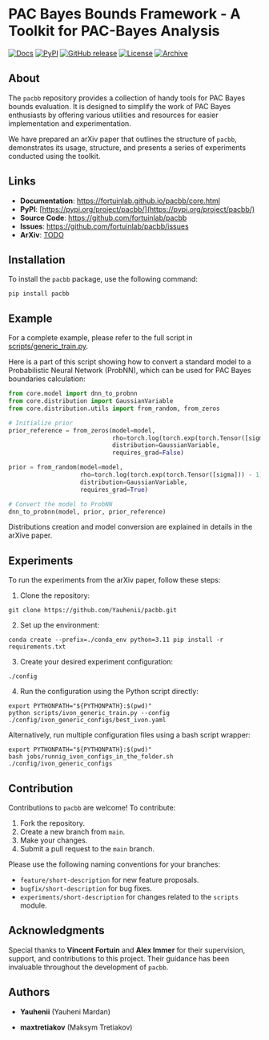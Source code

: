 # PAC Bayes Bounds Framework - A Toolkit for PAC-Bayes Analysis

[![Docs](https://img.shields.io/badge/docs-latest-blue.svg)](https://yauhenii.github.io/pacbb/core.html)
[![PyPI](https://img.shields.io/pypi/v/pacbb.svg)](https://pypi.org/project/pacbb/)
[![GitHub release](https://img.shields.io/github/release/yauhenii/pacbb.svg)](https://github.com/yauhenii/pacbb/releases)
[![License](https://img.shields.io/badge/License-MIT-blue.svg)](https://opensource.org/licenses/MIT)
[![Archive](https://img.shields.io/badge/Archive-Yes-green.svg)](https://github.com/yauhenii/pacbb)

## About

The `pacbb` repository provides a collection of handy tools for PAC Bayes bounds evaluation. It is designed to simplify the work of PAC Bayes enthusiasts by offering various utilities and resources for easier implementation and experimentation.

We have prepared an arXiv paper that outlines the structure of ```pacbb```, demonstrates its usage, structure, and presents a series of experiments conducted using the toolkit.

## Links

- **Documentation**: https://fortuinlab.github.io/pacbb/core.html
- **PyPI**: [https://pypi.org/project/pacbb/](https://pypi.org/project/pacbb/)
- **Source Code**: https://github.com/fortuinlab/pacbb
- **Issues**: https://github.com/fortuinlab/pacbb/issues
- **ArXiv**: [TODO](https://google.com)

## Installation

To install the `pacbb` package, use the following command:

```
pip install pacbb
```

## Example

For a complete example, please refer to the full script in [scripts/generic_train.py](https://github.com/yauhenii/pacbb/blob/main/scripts/generic_train.py).

Here is a part of this script showing how to convert a standard model to a Probabilistic Neural Network (ProbNN), which can be used for PAC Bayes boundaries calculation:

```python
from core.model import dnn_to_probnn
from core.distribution import GaussianVariable
from core.distribution.utils import from_random, from_zeros

# Initialize prior
prior_reference = from_zeros(model=model, 
                             rho=torch.log(torch.exp(torch.Tensor([sigma])) - 1), 
                             distribution=GaussianVariable, 
                             requires_grad=False)

prior = from_random(model=model, 
                    rho=torch.log(torch.exp(torch.Tensor([sigma])) - 1), 
                    distribution=GaussianVariable, 
                    requires_grad=True)

# Convert the model to ProbNN
dnn_to_probnn(model, prior, prior_reference)
```

Distributions creation and model conversion are explained in details in the arXive paper.

## Experiments

To run the experiments from the arXiv paper, follow these steps:

1. Clone the repository:

```
git clone https://github.com/Yauhenii/pacbb.git
```

2. Set up the environment:

```
conda create --prefix=./conda_env python=3.11 pip install -r requirements.txt
```

3. Create your desired experiment configuration:

```
./config
```

4. Run the configuration using the Python script directly:

```
export PYTHONPATH="${PYTHONPATH}:$(pwd)" 
python scripts/ivon_generic_train.py --config ./config/ivon_generic_configs/best_ivon.yaml
```

Alternatively, run multiple configuration files using a bash script wrapper:

```
export PYTHONPATH="${PYTHONPATH}:$(pwd)" 
bash jobs/runnig_ivon_configs_in_the_folder.sh ./config/ivon_generic_configs
```


## Contribution

Contributions to `pacbb` are welcome! To contribute:

1. Fork the repository.
2. Create a new branch from `main`.
3. Make your changes.
4. Submit a pull request to the `main` branch.

Please use the following naming conventions for your branches:

- `feature/short-description` for new feature proposals.
- `bugfix/short-description` for bug fixes.
- `experiments/short-description` for changes related to the `scripts` module.

## Acknowledgments

Special thanks to **Vincent Fortuin** and **Alex Immer** for their supervision, support, and contributions to this project. Their guidance has been invaluable throughout the development of `pacbb`.


## Authors

* **Yauhenii** (Yauheni Mardan)

* **maxtretiakov** (Maksym Tretiakov)
